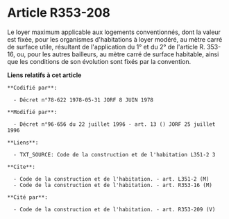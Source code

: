 # Article R353-208

Le loyer maximum applicable aux logements conventionnés, dont la valeur est fixée, pour les organismes d'habitations à loyer
modéré, au mètre carré de surface utile, résultant de l'application du 1° et du 2° de l'article R. 353-16, ou, pour les
autres bailleurs, au mètre carré de surface habitable, ainsi que les conditions de son évolution sont fixés par la
convention.

**Liens relatifs à cet article**

	**Codifié par**:

	  - Décret n°78-622 1978-05-31 JORF 8 JUIN 1978

	**Modifié par**:

	  - Décret n°96-656 du 22 juillet 1996 - art. 13 () JORF 25 juillet 1996

	**Liens**:

	  - TXT_SOURCE: Code de la construction et de l'habitation L351-2 3

	**Cite**:

	  - Code de la construction et de l'habitation. - art. L351-2 (M)
	  - Code de la construction et de l'habitation. - art. R353-16 (M)

	**Cité par**:

	  - Code de la construction et de l'habitation. - art. R353-209 (V)
